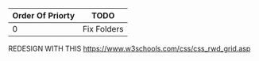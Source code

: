 |Order Of Priorty|TODO       |
|----------------|-----------|
|0               |Fix Folders|

REDESIGN WITH THIS
https://www.w3schools.com/css/css_rwd_grid.asp
